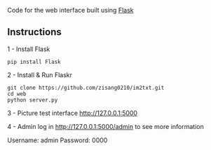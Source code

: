 Code for the web interface built using [Flask](http://flask.pocoo.org/)

## Instructions

1 - Install Flask

```
pip install Flask
```

2 - Install & Run Flaskr

```
git clone https://github.com/zisang0210/im2txt.git
cd web
python server.py
```

3 - Picture test interface http://127.0.0.1:5000

4 - Admin log in http://127.0.0.1:5000/admin to see more information

Username: admin
Password: 0000
